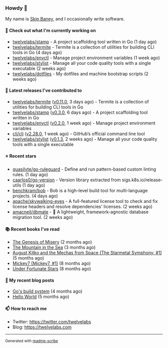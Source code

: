 ### Howdy 👋

My name is [Skip Baney](https://twelvelabs.com), and I occasionally write software.

#### 👷 Check out what I'm currently working on

- [twelvelabs/stamp](https://github.com/twelvelabs/stamp) - A project scaffolding tool written in Go (1 day ago)
- [twelvelabs/termite](https://github.com/twelvelabs/termite) - Termite is a collection of utilities for building CLI tools in Go (4 days ago)
- [twelvelabs/envctl](https://github.com/twelvelabs/envctl) - Manage project environment variables (1 week ago)
- [twelvelabs/stylist](https://github.com/twelvelabs/stylist) - Manage all your code quality tools with a single executable (2 weeks ago)
- [twelvelabs/dotfiles](https://github.com/twelvelabs/dotfiles) - My dotfiles and machine bootstrap scripts  (2 weeks ago)

#### 🔭 Latest releases I've contributed to

- [twelvelabs/termite](https://github.com/twelvelabs/termite) ([v0.11.0](https://github.com/twelvelabs/termite/releases/tag/v0.11.0), 3 days ago) - Termite is a collection of utilities for building CLI tools in Go
- [twelvelabs/stamp](https://github.com/twelvelabs/stamp) ([v0.3.0](https://github.com/twelvelabs/stamp/releases/tag/v0.3.0), 6 days ago) - A project scaffolding tool written in Go
- [twelvelabs/envctl](https://github.com/twelvelabs/envctl) ([v0.2.0](https://github.com/twelvelabs/envctl/releases/tag/v0.2.0), 1 week ago) - Manage project environment variables
- [cli/cli](https://github.com/cli/cli) ([v2.28.0](https://github.com/cli/cli/releases/tag/v2.28.0), 1 week ago) - GitHub’s official command line tool
- [twelvelabs/stylist](https://github.com/twelvelabs/stylist) ([v0.1.3](https://github.com/twelvelabs/stylist/releases/tag/v0.1.3), 2 weeks ago) - Manage all your code quality tools with a single executable

#### ⭐ Recent stars

- [quasilyte/go-ruleguard](https://github.com/quasilyte/go-ruleguard) - Define and run pattern-based custom linting rules. (1 day ago)
- [caarlos0/go-version](https://github.com/caarlos0/go-version) - Version library extracted from sigs.k8s.io/release-utils (1 day ago)
- [benchkram/bob](https://github.com/benchkram/bob) - Bob is a high-level build tool for multi-language projects. (4 days ago)
- [apache/skywalking-eyes](https://github.com/apache/skywalking-eyes) - A full-featured license tool to check and fix license headers and resolve dependencies&#39; licenses. (2 weeks ago)
- [amacneil/dbmate](https://github.com/amacneil/dbmate) - :rocket: A lightweight, framework-agnostic database migration tool. (2 weeks ago)

#### 📚 Recent books I've read

- [The Genesis of Misery](https://www.goodreads.com/review/show/4961676783?utm_medium=api&amp;utm_source=rss) (2 months ago)
- [The Mountain in the Sea](https://www.goodreads.com/review/show/5027288300?utm_medium=api&amp;utm_source=rss) (3 months ago)
- [August Kitko and the Mechas from Space (The Starmetal Symphony, #1)](https://www.goodreads.com/review/show/5100246985?utm_medium=api&amp;utm_source=rss) (5 months ago)
- [Mickey7 (Mickey7, #1)](https://www.goodreads.com/review/show/4962790910?utm_medium=api&amp;utm_source=rss) (8 months ago)
- [Under Fortunate Stars](https://www.goodreads.com/review/show/4813809207?utm_medium=api&amp;utm_source=rss) (8 months ago)

#### 📜 My recent blog posts

- [Go&#39;s build system](https://twelvelabs.com/2023/01/02/go-build-system/) (4 months ago)
- [Hello World](https://twelvelabs.com/2022/11/20/hello-world/) (5 months ago)

#### 📫 How to reach me

- Twitter: <https://twitter.com/twelvelabs>
- Blog: <https://twelvelabs.com>

---

<sup>Generated with [readme-scribe](https://github.com/muesli/readme-scribe)</sup>
